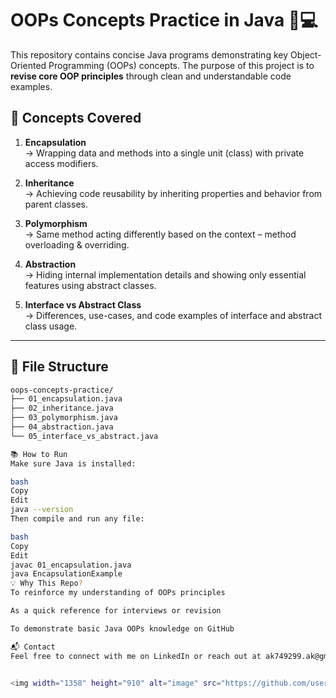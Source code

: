 # OOPs Concepts Practice in Java 🧠💻

This repository contains concise Java programs demonstrating key Object-Oriented Programming (OOPs) concepts. The purpose of this project is to **revise core OOP principles** through clean and understandable code examples.

## 🚀 Concepts Covered

1. **Encapsulation**  
   → Wrapping data and methods into a single unit (class) with private access modifiers.

2. **Inheritance**  
   → Achieving code reusability by inheriting properties and behavior from parent classes.

3. **Polymorphism**  
   → Same method acting differently based on the context – method overloading & overriding.

4. **Abstraction**  
   → Hiding internal implementation details and showing only essential features using abstract classes.

5. **Interface vs Abstract Class**  
   → Differences, use-cases, and code examples of interface and abstract class usage.

---

## 📁 File Structure

```bash
oops-concepts-practice/
├── 01_encapsulation.java
├── 02_inheritance.java
├── 03_polymorphism.java
├── 04_abstraction.java
└── 05_interface_vs_abstract.java

📚 How to Run
Make sure Java is installed:

bash
Copy
Edit
java --version
Then compile and run any file:

bash
Copy
Edit
javac 01_encapsulation.java
java EncapsulationExample
💡 Why This Repo?
To reinforce my understanding of OOPs principles

As a quick reference for interviews or revision

To demonstrate basic Java OOPs knowledge on GitHub

📬 Contact
Feel free to connect with me on LinkedIn or reach out at ak749299.ak@gmail.com


<img width="1358" height="910" alt="image" src="https://github.com/user-attachments/assets/530cf81d-f9a2-43ba-8f98-c002c792ee28" />

